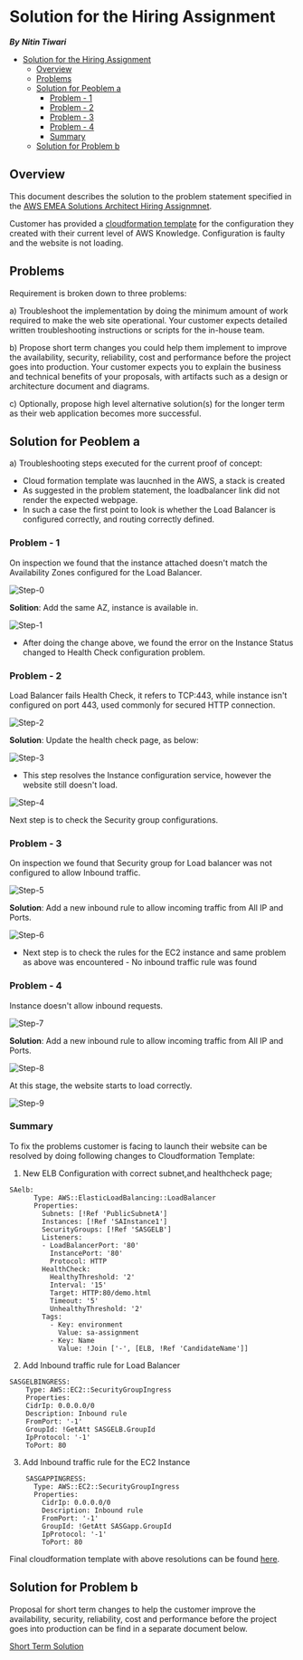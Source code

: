 # Solution for the Hiring Assignment

**_By_**
**_Nitin Tiwari_**

- [Solution for the Hiring Assignment](#solution-for-the-hiring-assignment)
  - [Overview](#overview)
  - [Problems](#problems)
  - [Solution for Peoblem a](#solution-for-peoblem-a)
    - [Problem - 1](#problem---1)
    - [Problem - 2](#problem---2)
    - [Problem - 3](#problem---3)
    - [Problem - 4](#problem---4)
    - [Summary](#summary)
  - [Solution for Problem b](#solution-for-problem-b)

## Overview

This document describes the solution to the problem statement specified in the [AWS EMEA Solutions Architect Hiring Assignmnet](./SA%20assignment%2020190724.pdf).

Customer has provided a [cloudformation template](./template-src/AWS-SA-CloudFormation-v20190724.yaml) for the configuration they created with their current level of AWS Knowledge. Configuration is faulty and the website is not loading.

## Problems

Requirement is broken down to three problems:

a) Troubleshoot the implementation by doing the minimum amount of work required to make the web site operational. Your customer expects detailed written troubleshooting instructions or scripts for the in-house team.

b) Propose short term changes you could help them implement to improve the availability, security, reliability, cost and performance before the project goes into production. Your customer expects you to explain the business and technical benefits of your proposals, with artifacts such as a design or architecture document and diagrams.

c) Optionally, propose high level alternative solution(s) for the longer term as their web application becomes more successful.

## Solution for Peoblem a

a) Troubleshooting steps executed for the current proof of concept:

- Cloud formation template was laucnhed in the AWS, a stack is created
- As suggested in the problem statement, the loadbalancer link did not render the expected webpage.
- In such a case the first point to look is whether the Load Balancer is configured correctly, and routing correctly defined.

### Problem - 1

On inspection we found that the instance attached doesn't match the Availability Zones configured for the Load Balancer.

![Step-0](./images/Step-0.png)

**Solition**: Add the same AZ, instance is available in.

![Step-1](./images/Step-1.png)

- After doing the change above, we found the error on the Instance Status changed to Health Check configuration problem.

### Problem - 2

Load Balancer fails Health Check, it refers to TCP:443, while instance isn't configured on port 443, used commonly for secured HTTP connection.

![Step-2](./images/Step-2.png)

**Solution**: Update the health check page, as below:

![Step-3](./images/Step-3.png)

- This step resolves the Instance configuration service, however the website still doesn't load.

![Step-4](./images/Step-4.png)

Next step is to check the Security group configurations.

### Problem - 3

On inspection we found that Security group for Load balancer was not configured to allow Inbound traffic.

![Step-5](./images/Step-5.png)

**Solution**: Add a new inbound rule to allow incoming traffic from All IP and Ports.

![Step-6](./images/Step-6.png)

- Next step is to check the rules for the EC2 instance and same problem as above was encountered - No inbound traffic rule was found

### Problem - 4

Instance doesn't allow inbound requests.

![Step-7](./images/Step-7.png)

**Solution**: Add a new inbound rule to allow incoming traffic from All IP and Ports.

![Step-8](./images/Step-8.png)

At this stage, the website starts to load correctly.

![Step-9](./images/Step-9.png)

### Summary

To fix the problems customer is facing to launch their website can be resolved by doing following changes to Cloudformation Template:

1) New ELB Configuration with correct subnet,and healthcheck page;

```
SAelb:
      Type: AWS::ElasticLoadBalancing::LoadBalancer
      Properties:
        Subnets: [!Ref 'PublicSubnetA']
        Instances: [!Ref 'SAInstance1']
        SecurityGroups: [!Ref 'SASGELB']
        Listeners:
        - LoadBalancerPort: '80'
          InstancePort: '80'
          Protocol: HTTP
        HealthCheck:
          HealthyThreshold: '2'
          Interval: '15'
          Target: HTTP:80/demo.html
          Timeout: '5'
          UnhealthyThreshold: '2'
        Tags:
          - Key: environment
            Value: sa-assignment
          - Key: Name
            Value: !Join ['-', [ELB, !Ref 'CandidateName']]
```

2) Add Inbound traffic rule for Load Balancer

```
SASGELBINGRESS:
    Type: AWS::EC2::SecurityGroupIngress
    Properties: 
    CidrIp: 0.0.0.0/0
    Description: Inbound rule
    FromPort: '-1'
    GroupId: !GetAtt SASGELB.GroupId
    IpProtocol: '-1'
    ToPort: 80
```

3) Add Inbound traffic rule for the EC2 Instance

```
    SASGAPPINGRESS:
      Type: AWS::EC2::SecurityGroupIngress
      Properties: 
        CidrIp: 0.0.0.0/0
        Description: Inbound rule
        FromPort: '-1'
        GroupId: !GetAtt SASGapp.GroupId
        IpProtocol: '-1'
        ToPort: 80
```

Final cloudformation template with above resolutions can be found [here](./template-fixed/AWS-SA-CloudFormation-v20190724.yaml).

## Solution for Problem b

Proposal for short term changes to help the customer improve the availability, security, reliability, cost and performance before the project goes into production can be find in a separate document below.

[Short Term Solution](./problem-b.md)